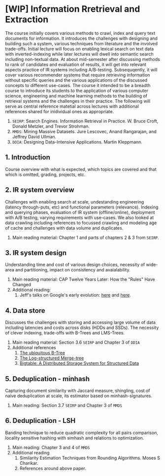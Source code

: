 # [WIP] Information Rretrieval and Extraction

The course initially covers various methods to crawl, index and query text documents for information. 
It introduces the challenges with designing and building such a system, various techniques from literature and the involved trade-offs.
Initial lecture will focus on enabling lexical search on text data with inverted-indexing while later lectures will dwell into semantic search including non-textual data.
At about mid-semester after discussing methods to rank of candidates and evaluation of results, it will get into relevant aspects practice of IR systems including A/B-testing.
Subsequqently, it will cover various recommender systems that require retrieving information without specific queries and the various applications of the discussed concepts to different use-cases.
The course it intended to be a breadth course to introduce its students to the application of various computer science, engineering and machine learning methods to the building of retrieval systems and the challenges in their practice.
The following will serve as central reference matetial across lectures with additional references shared for inidividual ones as appropriate.
1. `SEIRP`: Search Engines. Information Retrieval in Practice. W. Bruce Croft, Donald Metzler, and Trevor Strohman.
2. `MMDS`: Mining Massive Datasets. Jure Lescovec, Anand Rangarajan, and Jeffrey David Ullman.
3. `DDIA`: Designing Data-Intensive Applications. Martin Kleppmann.


## 1. Introduction
Course overview with what is expected, which topics are covered and that which is omitted, grading, projects, etc.
## 2. IR system overview
Challenges with enabling search at scale, undestanding engineering (latency through-puts, etc) and functional parameters (relevance). 
Indexing and querying phases, evaluation of IR system (offline/online), deployment with A/B testing, varying requirements with use-cases. 
We also looked at data crawling including references to focussed crawling and modeling age of cache and challenges with data volume and duplicates.
1. Main reading material: Chapter 1 and parts of chapters 2 & 3 from `SEIRP`.
## 3. IR system design
Understanding time and cost of various design choices, necessity of wide-area and partitioning, impact on consistency and avaialability.
1. Main reading material: CAP Twelve Years Later: How the "Rules" Have Changed
1. Additional reading:
   1. Jeff's talks on Google's early evolution: [here](https://static.googleusercontent.com/media/research.google.com/en//people/jeff/stanford-295-talk.pdf) and [here](https://static.googleusercontent.com/media/research.google.com/en//people/jeff/Stanford-DL-Nov-2010.pdf).
## 4. Data store
Discusses the challenges with storing and accessing large volume of data including latencies and costs across disks (HDDs and SSDs). The necessity of clever indexing, trade-offs with B-Trees and LMS-Trees.
1. Main reading material: Section 3.6 `SEIRP` and Chapter 3 of `DDIA`
1. Additional references
   1. [The ubiquitous B-Tree](https://carlosproal.com/ir/papers/p121-comer.pdf)
   1. [The Log-structured Merge-tree](https://www.cs.umb.edu/~poneil/lsmtree.pdf)
   1. [Bigtable: A Distributed Storage System for Structured Data](https://static.googleusercontent.com/media/research.google.com/en//archive/bigtable-osdi06.pdf)
## 5. Deduplication - minhash
Capturing document similarity with Jaccard measure, shingling, cost of naive deduplication at scale, its estimator based on minhash-signatures.
1. Main reading: Section 3.7 `SEIRP` and Chapter 3 of `MMDS`
## 6. Deduplication - LSH
Banding technique to reduce quadratic complexity for all pairs comparison, locality sensitive hashing with simhash and relations to optimization.
1. Main reading: Chapter 3 and 4 of `MMDS`
2. Additional reading
   1. Similarity Estimation Techniques from Rounding Algorithms. Moses S Charikar.
   2. References around above paper.

